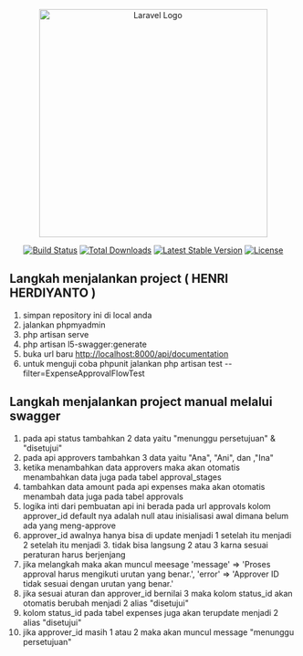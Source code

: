<p align="center"><a href="https://laravel.com" target="_blank"><img src="https://raw.githubusercontent.com/laravel/art/master/logo-lockup/5%20SVG/2%20CMYK/1%20Full%20Color/laravel-logolockup-cmyk-red.svg" width="400" alt="Laravel Logo"></a></p>

<p align="center">
<a href="https://github.com/laravel/framework/actions"><img src="https://github.com/laravel/framework/workflows/tests/badge.svg" alt="Build Status"></a>
<a href="https://packagist.org/packages/laravel/framework"><img src="https://img.shields.io/packagist/dt/laravel/framework" alt="Total Downloads"></a>
<a href="https://packagist.org/packages/laravel/framework"><img src="https://img.shields.io/packagist/v/laravel/framework" alt="Latest Stable Version"></a>
<a href="https://packagist.org/packages/laravel/framework"><img src="https://img.shields.io/packagist/l/laravel/framework" alt="License"></a>
</p>

## Langkah menjalankan project ( HENRI HERDIYANTO )
1. simpan repository ini di local anda
2. jalankan phpmyadmin
3. php artisan serve
4. php artisan l5-swagger:generate
5. buka url baru <a href="http://localhost:8000/api/documentation" target="_blank">http://localhost:8000/api/documentation</a>
6. untuk menguji coba phpunit jalankan php artisan test --filter=ExpenseApprovalFlowTest

## Langkah menjalankan project manual melalui swagger
1. pada api status tambahkan 2 data yaitu "menunggu persetujuan" & "disetujui"
2. pada api approvers tambahkan 3 data yaitu "Ana", "Ani", dan ,"Ina"
3. ketika menambahkan data approvers maka akan otomatis menambahkan data juga pada tabel approval_stages
4. tambahkan data amount pada api expenses maka akan otomatis menambah data juga pada tabel approvals
5. logika inti dari pembuatan api ini berada pada url approvals kolom approver_id default nya adalah null atau inisialisasi awal dimana belum ada yang meng-approve
6. approver_id awalnya hanya bisa di update menjadi 1 setelah itu menjadi 2 setelah itu menjadi 3. tidak bisa langsung 2 atau 3 karna sesuai peraturan harus berjenjang
7. jika melangkah maka akan muncul meesage
   'message' => 'Proses approval harus mengikuti urutan yang benar.',
   'error' => 'Approver ID tidak sesuai dengan urutan yang benar.'
8. jika sesuai aturan dan approver_id bernilai 3 maka kolom status_id akan otomatis berubah menjadi 2 alias "disetujui"
9. kolom status_id pada tabel expenses juga akan terupdate menjadi 2 alias "disetujui"
10. jika approver_id masih 1 atau 2 maka akan muncul message "menunggu persetujuan"

